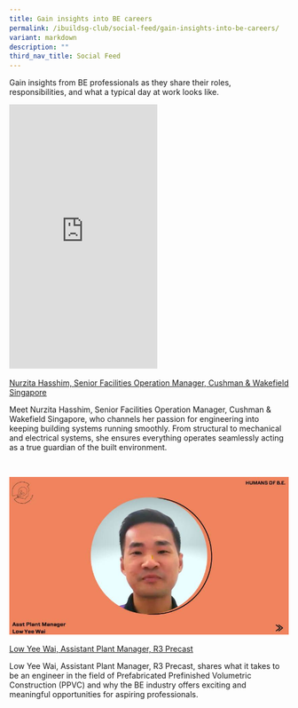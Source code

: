 ```yaml
---
title: Gain insights into BE careers
permalink: /ibuildsg-club/social-feed/gain-insights-into-be-careers/
variant: markdown
description: ""
third_nav_title: Social Feed
---
```

<p>Gain insights from BE professionals as they share their roles, responsibilities,
and what a typical day at work looks like.</p>

<div>
	<iframe allow="autoplay; clipboard-write; encrypted-media; picture-in-picture; web-share" allowfullscreen="true" frameborder="0" scrolling="no" style="border:none;overflow:hidden" height="476" width="267" src="https://www.facebook.com/plugins/video.php?height=476&amp;href=https%3A%2F%2Fwww.facebook.com%2Freel%2F521967397655973%2F&amp;show_text=false&amp;width=267&amp;t=0"></iframe>
</div>
	
<p><a href="https://www.facebook.com/share/r/14GUvzj5NFW/" rel="noopener noreferrer nofollow" target="_blank"><u>Nurzita Hasshim, Senior Facilities Operation Manager, Cushman &amp; Wakefield Singapore</u></a></p>


<p>Meet Nurzita Hasshim, Senior Facilities Operation Manager, Cushman &amp; Wakefield Singapore, who channels her passion for engineering into keeping building systems running smoothly. From structural to mechanical and electrical systems, she ensures everything operates seamlessly acting as a true guardian of the built environment.</p>

<p>&nbsp;</p>

<a href="https://www.facebook.com/share/v/1DouwR5525/"><img src="/images/438251924_7862828287095533_6363437001803411120_n.jpg"></a>

<p><a href="https://www.facebook.com/share/v/1DouwR5525/" rel="noopener noreferrer nofollow" target="_blank"><u>Low Yee Wai, Assistant Plant Manager, R3 Precast</u></a></p>

<p>Low Yee Wai, Assistant Plant Manager, R3 Precast, shares what it takes to be an engineer in the field of Prefabricated Prefinished Volumetric Construction (PPVC)  and why the BE industry offers exciting and meaningful opportunities for aspiring professionals.</p>